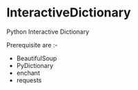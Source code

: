 # InteractiveDictionary
Python Interactive Dictionary

Prerequisite are :-
* BeautifulSoup
* PyDictionary
* enchant
* requests
